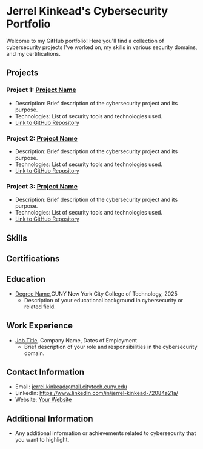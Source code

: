 # Jerrel Kinkead's Cybersecurity Portfolio

Welcome to my GitHub portfolio! Here you'll find a collection of cybersecurity projects I've worked on, my skills in various security domains, and my certifications.

## Projects

### Project 1: [Project Name](link-to-project)
- Description: Brief description of the cybersecurity project and its purpose.
- Technologies: List of security tools and technologies used.
- [Link to GitHub Repository](link-to-repo)

### Project 2: [Project Name](link-to-project)
- Description: Brief description of the cybersecurity project and its purpose.
- Technologies: List of security tools and technologies used.
- [Link to GitHub Repository](link-to-repo)

### Project 3: [Project Name](link-to-project)
- Description: Brief description of the cybersecurity project and its purpose.
- Technologies: List of security tools and technologies used.
- [Link to GitHub Repository](link-to-repo)

## Skills


## Certifications


## Education

- [Degree Name](link-to-degree),CUNY New York City College of Technology, 2025
  - Description of your educational background in cybersecurity or related field.

## Work Experience

- [Job Title](link-to-job), Company Name, Dates of Employment
  - Brief description of your role and responsibilities in the cybersecurity domain.

## Contact Information

- Email: jerrel.kinkead@mail.citytech.cuny.edu
- LinkedIn: https://www.linkedin.com/in/jerrel-kinkead-72084a21a/
- Website: [Your Website](link-to-website)

## Additional Information

- Any additional information or achievements related to cybersecurity that you want to highlight.

